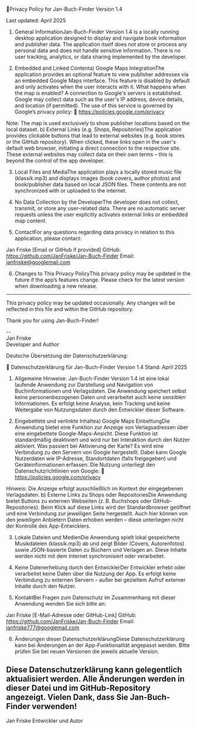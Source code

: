  📄Privacy Policy for Jan-Buch-Finder Version 1.4

Last updated: April 2025
1. General InformationJan-Buch-Finder Version 1.4 is a locally running desktop application designed to display and navigate book information and publisher data. The application itself does not store or process any personal data and does not handle sensitive information.
There is no user tracking, analytics, or data sharing implemented by the developer.

2. Embedded and Linked Contenta) Google Maps IntegrationThe application provides an optional feature to view publisher addresses via an embedded Google Maps interface. This feature is disabled by default and only activates when the user interacts with it.
What happens when the map is enabled?
A connection to Google's servers is established.
Google may collect data such as the user's IP address, device details, and location (if permitted).
The use of this service is governed by Google’s privacy policy:
🔗 https://policies.google.com/privacy

Note: The map is used exclusively to show publisher locations based on the local dataset.
b) External Links (e.g. Shops, Repositories)The application provides clickable buttons that lead to external websites (e.g. book stores or the GitHub repository). When clicked, these links open in the user's default web browser, initiating a direct connection to the respective site.
These external websites may collect data on their own terms – this is beyond the control of the app developer.

3. Local Files and MediaThe application plays a locally stored music file (klassik.mp3) and displays images (book covers, author photos) and book/publisher data based on local JSON files. These contents are not synchronized with or uploaded to the internet.

4. No Data Collection by the DeveloperThe developer does not collect, transmit, or store any user-related data. There are no automatic server requests unless the user explicitly activates external links or embedded map content.

5. ContactFor any questions regarding data privacy in relation to this application, please contact:

Jan Friske
[Email or GitHub if provided]
GitHub: https://github.com/JanFriske/Jan-Buch-Finder
Email: janfriske@googlemail.com

6. Changes to This Privacy PolicyThis privacy policy may be updated in the future if the app’s features change. Please check for the latest version when downloading a new release.

--------------------------
This privacy policy may be updated occasionally. Any changes will be reflected in this file and within the GitHub repository.

Thank you for using Jan-Buch-Finder!

--  
Jan Friske  
Developer and Author  

Deutsche Übersetzung der Datenschutzerklärung: 

📄 Datenschutzerklärung für Jan-Buch-Finder Version 1.4 Stand: April 2025

1. Allgemeine Hinweise: Jan-Buch-Finder Version 1.4 ist eine lokal laufende Anwendung zur Darstellung und Navigation von Buchinformationen und Verlagsdaten. Die Anwendung speichert selbst keine personenbezogenen Daten und verarbeitet auch keine sensiblen Informationen.
Es erfolgt keine Analyse, kein Tracking und keine Weitergabe von Nutzungsdaten durch den Entwickler dieser Software.

2. Eingebettete und verlinkte Inhaltea) Google Maps EinbettungDie Anwendung bietet eine Funktion zur Anzeige von Verlagsadressen über eine eingebettete Google-Maps-Ansicht. Diese Funktion ist standardmäßig deaktiviert und wird nur bei Interaktion durch den Nutzer aktiviert.
Was passiert bei Aktivierung der Karte?
Es wird eine Verbindung zu den Servern von Google hergestellt.
Dabei kann Google Nutzerdaten wie IP-Adresse, Standortdaten (falls freigegeben) und Geräteinformationen erfassen.
Die Nutzung unterliegt den Datenschutzrichtlinien von Google:
🔗 https://policies.google.com/privacy

Hinweis: Die Anzeige erfolgt ausschließlich im Kontext der eingegebenen Verlagsdaten.
b) Externe Links zu Shops oder RepositoriesDie Anwendung bietet Buttons zu externen Webseiten (z. B. Buchshops oder GitHub-Repositories). Beim Klick auf diese Links wird der Standardbrowser geöffnet und eine Verbindung zur jeweiligen Seite hergestellt.
Auch hier können von den jeweiligen Anbietern Daten erhoben werden – diese unterliegen nicht der Kontrolle des App-Entwicklers.

3. Lokale Dateien und MedienDie Anwendung spielt lokal gespeicherte Musikdateien (klassik.mp3) ab und zeigt Bilder (Covers, Autorenfotos) sowie JSON-basierte Daten zu Büchern und Verlagen an. Diese Inhalte werden nicht mit dem Internet synchronisiert oder verarbeitet.

4. Keine Datenerhebung durch den EntwicklerDer Entwickler erhebt oder verarbeitet keine Daten über die Nutzung der App. Es erfolgt keine Verbindung zu externen Servern – außer bei gezieltem Aufruf externer Inhalte durch den Nutzer.

5. KontaktBei Fragen zum Datenschutz im Zusammenhang mit dieser Anwendung wenden Sie sich bitte an:

​Jan Friske
[E-Mail-Adresse oder GitHub-Link]
GitHub: https://github.com/JanFriske/Jan-Buch-Finder
Email: janfriske777@googlemail.com

6. Änderungen dieser DatenschutzerklärungDiese Datenschutzerklärung kann bei Änderungen an der App-Funktionalität angepasst werden. Bitte prüfen Sie bei neuen Versionen die jeweils aktuelle Version.

Diese Datenschutzerklärung kann gelegentlich aktualisiert werden. Alle Änderungen werden in dieser Datei und im GitHub-Repository angezeigt.
Vielen Dank, dass Sie Jan-Buch-Finder verwenden!
--
Jan Friske
Entwickler und Autor
